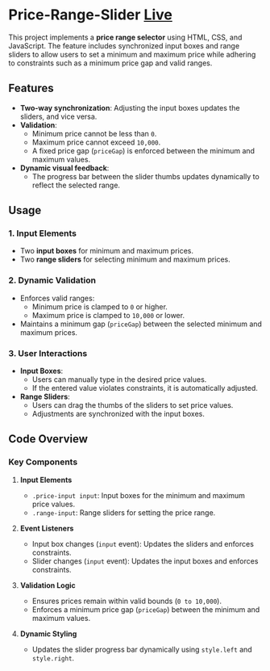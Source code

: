 # Price-Range-Slider [Live](https://bppatkar.github.io/Price-Range-Slider)

This project implements a **price range selector** using HTML, CSS, and JavaScript. The feature includes synchronized input boxes and range sliders to allow users to set a minimum and maximum price while adhering to constraints such as a minimum price gap and valid ranges.

## Features

- **Two-way synchronization**: Adjusting the input boxes updates the sliders, and vice versa.
- **Validation**:
  - Minimum price cannot be less than `0`.
  - Maximum price cannot exceed `10,000`.
  - A fixed price gap (`priceGap`) is enforced between the minimum and maximum values.
- **Dynamic visual feedback**:
  - The progress bar between the slider thumbs updates dynamically to reflect the selected range.

## Usage

### 1. Input Elements
- Two **input boxes** for minimum and maximum prices.
- Two **range sliders** for selecting minimum and maximum prices.

### 2. Dynamic Validation
- Enforces valid ranges:
  - Minimum price is clamped to `0` or higher.
  - Maximum price is clamped to `10,000` or lower.
- Maintains a minimum gap (`priceGap`) between the selected minimum and maximum prices.

### 3. User Interactions
- **Input Boxes**:
  - Users can manually type in the desired price values.
  - If the entered value violates constraints, it is automatically adjusted.
- **Range Sliders**:
  - Users can drag the thumbs of the sliders to set price values.
  - Adjustments are synchronized with the input boxes.

## Code Overview

### Key Components

1. **Input Elements**
   - `.price-input input`: Input boxes for the minimum and maximum price values.
   - `.range-input`: Range sliders for setting the price range.

2. **Event Listeners**
   - Input box changes (`input` event): Updates the sliders and enforces constraints.
   - Slider changes (`input` event): Updates the input boxes and enforces constraints.

3. **Validation Logic**
   - Ensures prices remain within valid bounds (`0 to 10,000`).
   - Enforces a minimum price gap (`priceGap`) between the minimum and maximum values.

4. **Dynamic Styling**
   - Updates the slider progress bar dynamically using `style.left` and `style.right`.


